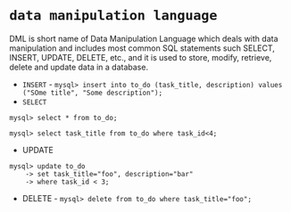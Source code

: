 `data manipulation language` 
=

DML is short name of Data Manipulation Language which deals with data manipulation and includes most common SQL statements 
such SELECT, INSERT, UPDATE, DELETE, etc., and it is used to store, modify, retrieve, delete and update data in a database. 

- `INSERT` - `mysql> insert into to_do (task_title, description) values ("SOme title", "Some description");`
- `SELECT`
```
mysql> select * from to_do;

mysql> select task_title from to_do where task_id<4;
```
- UPDATE
```
mysql> update to_do 
    -> set task_title="foo", description="bar"
    -> where task_id < 3;

```

- DELETE - `mysql> delete from to_do where task_title="foo";`




